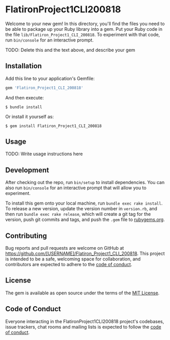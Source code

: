 # FlatironProject1CLI200818

Welcome to your new gem! In this directory, you'll find the files you need to be able to package up your Ruby library into a gem. Put your Ruby code in the file `lib/Flatiron_Project1_CLI_200818`. To experiment with that code, run `bin/console` for an interactive prompt.

TODO: Delete this and the text above, and describe your gem

## Installation

Add this line to your application's Gemfile:

```ruby
gem 'Flatiron_Project1_CLI_200818'
```

And then execute:

    $ bundle install

Or install it yourself as:

    $ gem install Flatiron_Project1_CLI_200818

## Usage

TODO: Write usage instructions here

## Development

After checking out the repo, run `bin/setup` to install dependencies. You can also run `bin/console` for an interactive prompt that will allow you to experiment.

To install this gem onto your local machine, run `bundle exec rake install`. To release a new version, update the version number in `version.rb`, and then run `bundle exec rake release`, which will create a git tag for the version, push git commits and tags, and push the `.gem` file to [rubygems.org](https://rubygems.org).

## Contributing

Bug reports and pull requests are welcome on GitHub at https://github.com/[USERNAME]/Flatiron_Project1_CLI_200818. This project is intended to be a safe, welcoming space for collaboration, and contributors are expected to adhere to the [code of conduct](https://github.com/[USERNAME]/Flatiron_Project1_CLI_200818/blob/master/CODE_OF_CONDUCT.md).


## License

The gem is available as open source under the terms of the [MIT License](https://opensource.org/licenses/MIT).

## Code of Conduct

Everyone interacting in the FlatironProject1CLI200818 project's codebases, issue trackers, chat rooms and mailing lists is expected to follow the [code of conduct](https://github.com/[USERNAME]/Flatiron_Project1_CLI_200818/blob/master/CODE_OF_CONDUCT.md).
